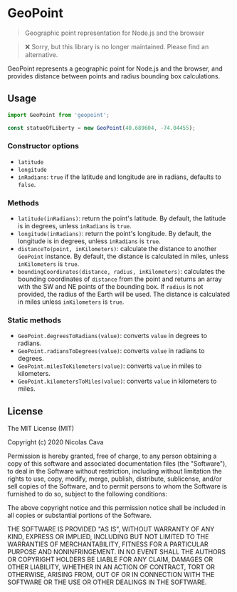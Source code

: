 # GeoPoint

> Geographic point representation for Node.js and the browser

> ❌ Sorry, but this library is no longer maintained. Please find an alternative.

GeoPoint represents a geographic point for Node.js and the browser, and provides distance between points and radius bounding box calculations.

## Usage

```javascript
import GeoPoint from 'geopoint';

const statueOfLiberty = new GeoPoint(40.689604, -74.04455);
```

### Constructor options

* `latitude`
* `longitude`
* `inRadians`: `true` if the latitude and longitude are in radians, defaults to `false`.

### Methods

* `latitude(inRadians)`: return the point's latitude. By default, the latitude is in degrees, unless `inRadians` is `true`.
* `longitude(inRadians)`: return the point's longitude. By default, the longitude is in degrees, unless `inRadians` is `true`.
* `distanceTo(point, inKilometers)`: calculate the distance to another `GeoPoint` instance. By default, the distance is calculated in miles, unless `inKilometers` is `true`.
* `boundingCoordinates(distance, radius, inKilometers)`: calculates the bounding coordinates of `distance` from the point and returns an array with the SW and NE points of the bounding box. If `radius` is not provided, the radius of the Earth will be used. The distance is calculated in miles unless `inKilometers` is `true`.

### Static methods

* `GeoPoint.degreesToRadians(value)`: converts `value` in degrees to radians.
* `GeoPoint.radiansToDegrees(value)`: converts `value` in radians to degrees.
* `GeoPoint.milesToKilometers(value)`: converts `value` in miles to kilometers.
* `GeoPoint.kilometersToMiles(value)`: converts `value` in kilometers to miles.

## License

The MIT License (MIT)

Copyright (c) 2020 Nicolas Cava

Permission is hereby granted, free of charge, to any person obtaining a copy
of this software and associated documentation files (the "Software"), to deal
in the Software without restriction, including without limitation the rights
to use, copy, modify, merge, publish, distribute, sublicense, and/or sell
copies of the Software, and to permit persons to whom the Software is
furnished to do so, subject to the following conditions:

The above copyright notice and this permission notice shall be included in all
copies or substantial portions of the Software.

THE SOFTWARE IS PROVIDED "AS IS", WITHOUT WARRANTY OF ANY KIND, EXPRESS OR
IMPLIED, INCLUDING BUT NOT LIMITED TO THE WARRANTIES OF MERCHANTABILITY,
FITNESS FOR A PARTICULAR PURPOSE AND NONINFRINGEMENT. IN NO EVENT SHALL THE
AUTHORS OR COPYRIGHT HOLDERS BE LIABLE FOR ANY CLAIM, DAMAGES OR OTHER
LIABILITY, WHETHER IN AN ACTION OF CONTRACT, TORT OR OTHERWISE, ARISING FROM,
OUT OF OR IN CONNECTION WITH THE SOFTWARE OR THE USE OR OTHER DEALINGS IN THE
SOFTWARE.
